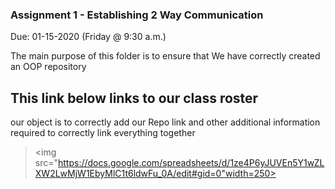 ### Assignment 1 - Establishing 2 Way Communication
Due: 01-15-2020 (Friday @ 9:30 a.m.)


The main purpose of this folder is to ensure that
We have correctly created an OOP repository


## This link below links to our class roster

our object is to correctly add our Repo link and other
additional information required to correctly link
everything together


><img src="https://docs.google.com/spreadsheets/d/1ze4P6yJUVEn5Y1wZLXW2LwMjW1EbyMlC1t6ldwFu_0A/edit#gid=0"width=250>